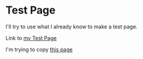 # Test Page

I'll try to use what I already know to make a test page.

Link to [my Test Page](https://luisromeroaraya.github.io/test/)

I'm trying to copy [this page](https://www.bxlstudiomobile.com/)
